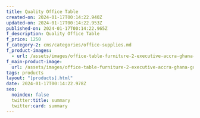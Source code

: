```yaml
---
title: Quality Office Table
created-on: 2024-01-17T00:14:22.940Z
updated-on: 2024-01-17T00:14:22.953Z
published-on: 2024-01-17T00:14:22.965Z
f_description: Quality Office Table
f_price: 1250
f_category-2: cms/categories/office-supplies.md
f_product-images:
  - url: /assets/images/office-table-furniture-2-executive-accra-ghana-gotogh.com.jpg
f_main-product-image:
  url: /assets/images/office-table-furniture-2-executive-accra-ghana-gotogh.com.jpg
tags: products
layout: "[products].html"
date: 2024-01-17T00:14:22.978Z
seo:
  noindex: false
  twitter:title: summary
  twitter:card: summary
---
```

